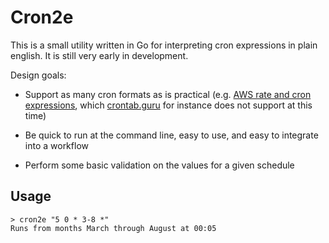 # Cron2e

This is a small utility written in Go for interpreting cron expressions in plain
english. It is still very early in development.

Design goals:

- Support as many cron formats as is practical (e.g. [AWS
rate and cron
expressions](https://docs.aws.amazon.com/AmazonCloudWatch/latest/events/ScheduledEvents.html),
which [crontab.guru](https://crontab.guru/) for instance does not support at
this time)

- Be quick to run at the command line, easy to use, and easy to integrate into a workflow

- Perform some basic validation on the values for a given schedule

## Usage

``` shell
> cron2e "5 0 * 3-8 *"
Runs from months March through August at 00:05
```

